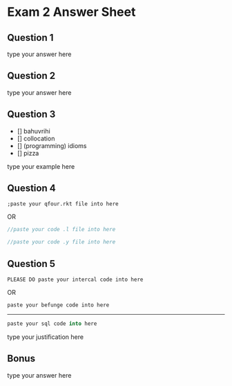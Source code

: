 # Exam 2 Answer Sheet

## Question 1

type your answer here

## Question 2

type your answer here

## Question 3

- [] bahuvrihi
- [] collocation
- [] (programming) idioms
- [] pizza

type your example here

## Question 4

```Racket
;paste your qfour.rkt file into here
```

OR

```C
//paste your code .l file into here
```

```C
//paste your code .y file into here
```

## Question 5

```intercal
PLEASE DO paste your intercal code into here
```

OR

```befunge
paste your befunge code into here
```

---

```sql
paste your sql code into here
```

type your justification here

## Bonus

type your answer here

